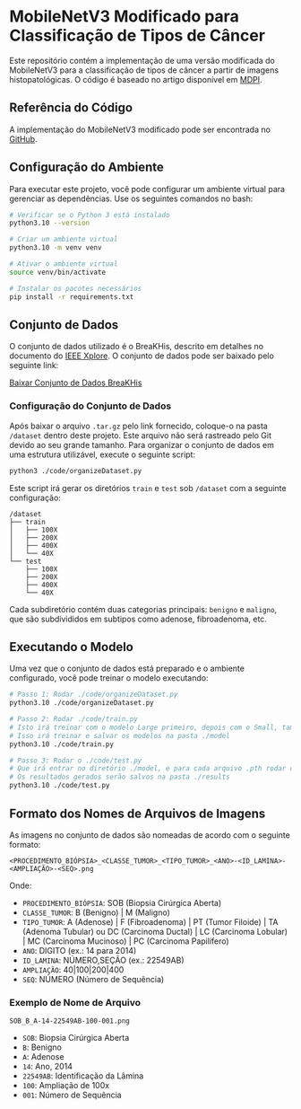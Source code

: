 # MobileNetV3 Modificado para Classificação de Tipos de Câncer

Este repositório contém a implementação de uma versão modificada do MobileNetV3 para a classificação de tipos de câncer a partir de imagens histopatológicas. O código é baseado no artigo disponível em [MDPI](https://www.mdpi.com/2076-3417/14/17/7564).

## Referência do Código

A implementação do MobileNetV3 modificado pode ser encontrada no [GitHub](https://github.com/karryxz/Modified-model/blob/main/modified_mobilenetv3.py).

## Configuração do Ambiente

Para executar este projeto, você pode configurar um ambiente virtual para gerenciar as dependências. Use os seguintes comandos no bash:

```bash
# Verificar se o Python 3 está instalado
python3.10 --version

# Criar um ambiente virtual
python3.10 -m venv venv

# Ativar o ambiente virtual
source venv/bin/activate

# Instalar os pacotes necessários
pip install -r requirements.txt
```

## Conjunto de Dados

O conjunto de dados utilizado é o BreaKHis, descrito em detalhes no documento do [IEEE Xplore](https://ieeexplore.ieee.org/abstract/document/7312934/authors#authors). O conjunto de dados pode ser baixado pelo seguinte link:

[Baixar Conjunto de Dados BreaKHis](http://www.inf.ufpr.br/vri/databases/BreaKHis_v1.tar.gz)

### Configuração do Conjunto de Dados

Após baixar o arquivo `.tar.gz` pelo link fornecido, coloque-o na pasta `/dataset` dentro deste projeto. Este arquivo não será rastreado pelo Git devido ao seu grande tamanho. Para organizar o conjunto de dados em uma estrutura utilizável, execute o seguinte script:

```bash
python3 ./code/organizeDataset.py
```

Este script irá gerar os diretórios `train` e `test` sob `/dataset` com a seguinte configuração:

```
/dataset
├── train
│   ├── 100X
│   ├── 200X
│   ├── 400X
│   └── 40X
└── test
    ├── 100X
    ├── 200X
    ├── 400X
    └── 40X
```

Cada subdiretório contém duas categorias principais: `benigno` e `maligno`, que são subdivididos em subtipos como adenose, fibroadenoma, etc.

## Executando o Modelo

Uma vez que o conjunto de dados está preparado e o ambiente configurado, você pode treinar o modelo executando:

```bash
# Passo 1: Rodar ./code/organizeDataset.py
python3.10 ./code/organizeDataset.py

# Passo 2: Rodar ./code/train.py
# Isto irá treinar com o modelo Large primeiro, depois com o Small, tamanho referente ao modelo MobileNetV3
# Isso irá treinar e salvar os modelos na pasta ./model
python3.10 ./code/train.py

# Passo 3: Rodar o ./code/test.py
# Que irá entrar no diretório ./model, e para cada arquivo .pth rodar os testes
# Os resultados gerados serão salvos na pasta ./results
python3.10 ./code/test.py
```

## Formato dos Nomes de Arquivos de Imagens

As imagens no conjunto de dados são nomeadas de acordo com o seguinte formato:

`<PROCEDIMENTO_BIÓPSIA>_<CLASSE_TUMOR>_<TIPO_TUMOR>_<ANO>-<ID_LAMINA>-<AMPLIAÇÃO>-<SEQ>.png`

Onde:

- `PROCEDIMENTO_BIÓPSIA`: SOB (Biopsia Cirúrgica Aberta)
- `CLASSE_TUMOR`: B (Benigno) | M (Maligno)
- `TIPO_TUMOR`: A (Adenose) | F (Fibroadenoma) | PT (Tumor Filoide) | TA (Adenoma Tubular) ou DC (Carcinoma Ductal) | LC (Carcinoma Lobular) | MC (Carcinoma Mucinoso) | PC (Carcinoma Papilífero)
- `ANO`: DIGITO (ex.: 14 para 2014)
- `ID_LAMINA`: NÚMERO,SEÇÃO (ex.: 22549AB)
- `AMPLIAÇÃO`: 40|100|200|400
- `SEQ`: NÚMERO (Número de Sequência)

### Exemplo de Nome de Arquivo

```
SOB_B_A-14-22549AB-100-001.png
```

- `SOB`: Biopsia Cirúrgica Aberta
- `B`: Benigno
- `A`: Adenose
- `14`: Ano, 2014
- `22549AB`: Identificação da Lâmina
- `100`: Ampliação de 100x
- `001`: Número de Sequência
